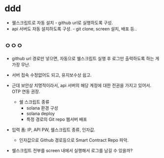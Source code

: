 # ddd
* 쉘스크립트로 자동 설치 - github url로 실행하도록 구성.
* api 서버도 자동 설치하도록 구성. - git clone, screen 설치, 배포 등..
## ㅇㅇㅇ
* github url 경로만 넣으면, 자동으로 쉘스크립트 실행 후 로그만 출력하도록 하는 게 가장 무난.
* 서버 접속 수정없어도 되고, 유지보수상 쉽고.
* 근데 보안상 치명적이라서, api 서버의 해당 계정에 대한 전권을 가지고 있어서. OTP 연동 권장.
  * 쉘 스크립트 종류
    * solana 환경 구성
    * solana deploy
    * 특정 경로의 Git repo 웹서버 배포
* 입력 폼: IP, API PW, 쉘스크립트 종류, 인자값.
  * 인자값으로 Github 경로등으로 Smart Contract Repo 파악.

* 쉘스크립트 전부를 screen 내에서 실행해서 로그를 남길 수 있을까?
